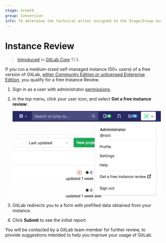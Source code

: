 ```yaml
---
stage: Growth
group: Conversion
info: To determine the technical writer assigned to the Stage/Group associated with this page, see https://about.gitlab.com/handbook/engineering/ux/technical-writing/#assignments
---
```


# Instance Review

> [Introduced](https://gitlab.com/gitlab-org/gitlab-foss/-/merge_requests/6995) in [GitLab Core](https://about.gitlab.com/pricing/) 11.3.

If you run a medium-sized self-managed instance (50+ users) of a free version of GitLab,
[either Community Edition or unlicensed Enterprise Edition](https://about.gitlab.com/install/ce-or-ee/),
you qualify for a free Instance Review.

1. Sign in as a user with administrator [permissions](../user/permissions.md).
1. In the top menu, click your user icon, and select
   **Get a free instance review**:

   ![Instance Review button](img/instance_review_button.png)

1. GitLab redirects you to a form with prefilled data obtained from your instance.
1. Click **Submit** to see the initial report.

<!-- vale gitlab.FutureTense = NO -->

You will be contacted by a GitLab team member for further review, to provide suggestions
intended to help you improve your usage of GitLab.

<!-- vale gitlab.FutureTense = YES -->
